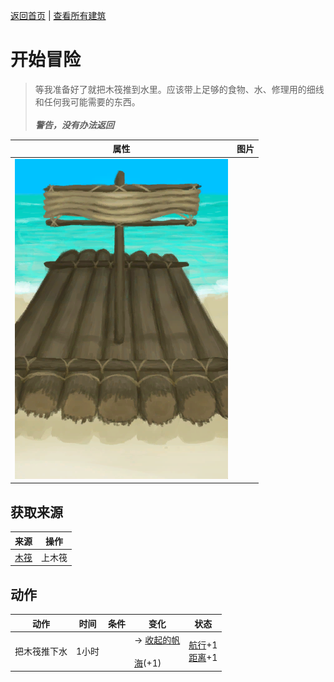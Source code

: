 [返回首页](index.md)   |  [查看所有建筑](building.md)
# 开始冒险  
> 等我准备好了就把木筏推到水里。应该带上足够的食物、水、修理用的细线和任何我可能需要的东西。<br><br><b><i>警告，没有办法返回</i></b>  
  
  属性  |   图片   
 ----  |  ----:   
   |  ![](Sprite/Raft.png)   
  
## 获取来源  
来源  |  操作  
----  |  ----  
[木筏](RaftEntrance.md)  |  上木筏  
## 动作  
动作  |  时间  |  条件  |  变化  |  状态  
----  |  ----  |  ----  |  ----  |  ----  
把木筏推下水  |  1小时  |    |  → [收起的帆](SailDown_Raft.md)<br><br>[海](Sea_Raft.md)(+1)  |  [航行](Sailed.md)+1<br>[距离](Distance.md)+1  
